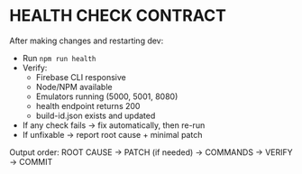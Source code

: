 # HEALTH CHECK CONTRACT

After making changes and restarting dev:
- Run `npm run health`
- Verify:
  - Firebase CLI responsive
  - Node/NPM available
  - Emulators running (5000, 5001, 8080)
  - health endpoint returns 200
  - build-id.json exists and updated
- If any check fails → fix automatically, then re-run
- If unfixable → report root cause + minimal patch

Output order:
ROOT CAUSE → PATCH (if needed) → COMMANDS → VERIFY → COMMIT